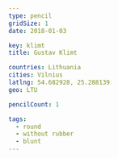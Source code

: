```yaml
---
type: pencil
gridSize: 1
date: 2018-01-03

key: klimt
title: Gustav Klimt

countries: Lithuania
cities: Vilnius
latlng: 54.682928, 25.288139
geo: LTU

pencilCount: 1

tags:
  - round
  - without rubber
  - blunt
---
```


